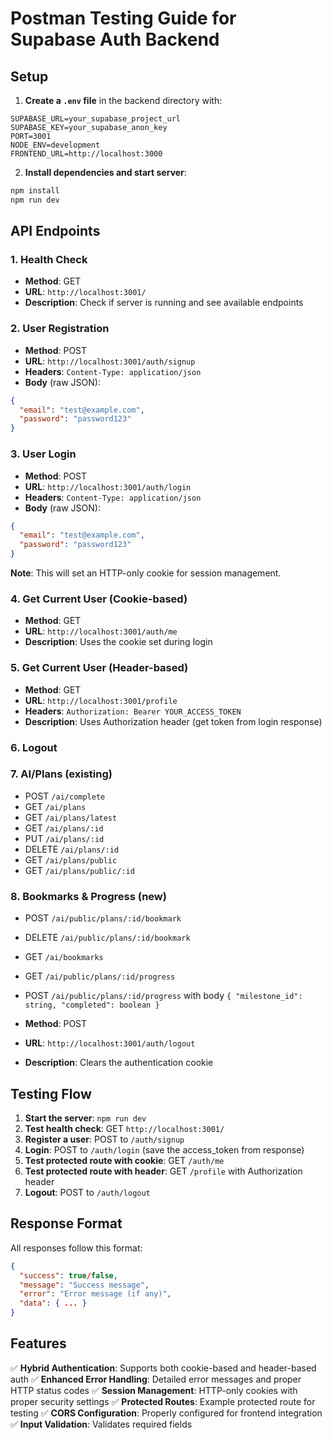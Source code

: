 # Postman Testing Guide for Supabase Auth Backend

## Setup

1. **Create a `.env` file** in the backend directory with:

```env
SUPABASE_URL=your_supabase_project_url
SUPABASE_KEY=your_supabase_anon_key
PORT=3001
NODE_ENV=development
FRONTEND_URL=http://localhost:3000
```

2. **Install dependencies and start server**:

```bash
npm install
npm run dev
```

## API Endpoints

### 1. Health Check

- **Method**: GET
- **URL**: `http://localhost:3001/`
- **Description**: Check if server is running and see available endpoints

### 2. User Registration

- **Method**: POST
- **URL**: `http://localhost:3001/auth/signup`
- **Headers**: `Content-Type: application/json`
- **Body** (raw JSON):

```json
{
  "email": "test@example.com",
  "password": "password123"
}
```

### 3. User Login

- **Method**: POST
- **URL**: `http://localhost:3001/auth/login`
- **Headers**: `Content-Type: application/json`
- **Body** (raw JSON):

```json
{
  "email": "test@example.com",
  "password": "password123"
}
```

**Note**: This will set an HTTP-only cookie for session management.

### 4. Get Current User (Cookie-based)

- **Method**: GET
- **URL**: `http://localhost:3001/auth/me`
- **Description**: Uses the cookie set during login

### 5. Get Current User (Header-based)

- **Method**: GET
- **URL**: `http://localhost:3001/profile`
- **Headers**: `Authorization: Bearer YOUR_ACCESS_TOKEN`
- **Description**: Uses Authorization header (get token from login response)

### 6. Logout

### 7. AI/Plans (existing)

- POST `/ai/complete`
- GET `/ai/plans`
- GET `/ai/plans/latest`
- GET `/ai/plans/:id`
- PUT `/ai/plans/:id`
- DELETE `/ai/plans/:id`
- GET `/ai/plans/public`
- GET `/ai/plans/public/:id`

### 8. Bookmarks & Progress (new)

- POST `/ai/public/plans/:id/bookmark`
- DELETE `/ai/public/plans/:id/bookmark`
- GET `/ai/bookmarks`
- GET `/ai/public/plans/:id/progress`
- POST `/ai/public/plans/:id/progress` with body `{ "milestone_id": string, "completed": boolean }`

- **Method**: POST
- **URL**: `http://localhost:3001/auth/logout`
- **Description**: Clears the authentication cookie

## Testing Flow

1. **Start the server**: `npm run dev`
2. **Test health check**: GET `http://localhost:3001/`
3. **Register a user**: POST to `/auth/signup`
4. **Login**: POST to `/auth/login` (save the access_token from response)
5. **Test protected route with cookie**: GET `/auth/me`
6. **Test protected route with header**: GET `/profile` with Authorization header
7. **Logout**: POST to `/auth/logout`

## Response Format

All responses follow this format:

```json
{
  "success": true/false,
  "message": "Success message",
  "error": "Error message (if any)",
  "data": { ... }
}
```

## Features

✅ **Hybrid Authentication**: Supports both cookie-based and header-based auth
✅ **Enhanced Error Handling**: Detailed error messages and proper HTTP status codes
✅ **Session Management**: HTTP-only cookies with proper security settings
✅ **Protected Routes**: Example protected route for testing
✅ **CORS Configuration**: Properly configured for frontend integration
✅ **Input Validation**: Validates required fields
